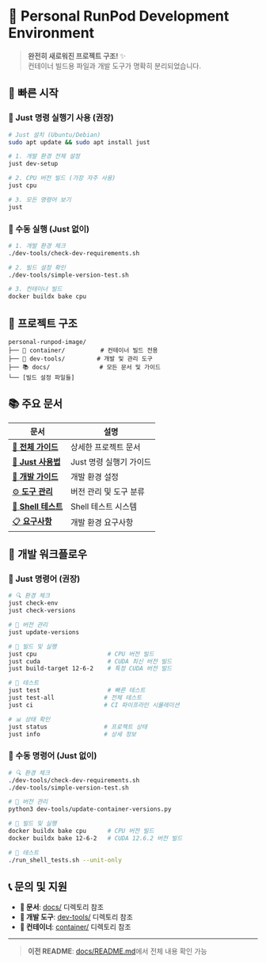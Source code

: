 # 🐳 Personal RunPod Development Environment

> **완전히 새로워진 프로젝트 구조!** ✨  
> 컨테이너 빌드용 파일과 개발 도구가 명확히 분리되었습니다.

## 🎯 빠른 시작

### 🚀 Just 명령 실행기 사용 (권장)
```bash
# Just 설치 (Ubuntu/Debian)
sudo apt update && sudo apt install just

# 1. 개발 환경 전체 설정
just dev-setup

# 2. CPU 버전 빌드 (가장 자주 사용)
just cpu

# 3. 모든 명령어 보기
just
```

### 🔧 수동 실행 (Just 없이)
```bash
# 1. 개발 환경 체크
./dev-tools/check-dev-requirements.sh

# 2. 빌드 설정 확인
./dev-tools/simple-version-test.sh

# 3. 컨테이너 빌드
docker buildx bake cpu
```

## 📁 프로젝트 구조

```
personal-runpod-image/
├── 🐳 container/          # 컨테이너 빌드 전용
├── 🔧 dev-tools/         # 개발 및 관리 도구  
├── 📚 docs/              # 모든 문서 및 가이드
└── [빌드 설정 파일들]
```

## 📚 주요 문서

| 문서 | 설명 |
|------|------|
| [📖 **전체 가이드**](docs/README.md) | 상세한 프로젝트 문서 |
| [🚀 **Just 사용법**](docs/guides/just-usage.md) | Just 명령 실행기 가이드 |
| [🔧 **개발 가이드**](docs/guides/development.md) | 개발 환경 설정 |
| [⚙️ **도구 관리**](docs/guides/tool-management.md) | 버전 관리 및 도구 분류 |
| [🧪 **Shell 테스트**](docs/shell-testing.md) | Shell 테스트 시스템 |
| [📋 **요구사항**](docs/guides/dev-requirements.md) | 개발 환경 요구사항 |

## 🚀 개발 워크플로우

### 🎯 Just 명령어 (권장)
```bash
# 🔍 환경 체크
just check-env
just check-versions

# 🔧 버전 관리
just update-versions

# 🐳 빌드 및 실행
just cpu                    # CPU 버전 빌드
just cuda                   # CUDA 최신 버전 빌드
just build-target 12-6-2    # 특정 CUDA 버전 빌드

# 🧪 테스트
just test                   # 빠른 테스트
just test-all              # 전체 테스트
just ci                    # CI 파이프라인 시뮬레이션

# 📊 상태 확인
just status                # 프로젝트 상태
just info                  # 상세 정보
```

### 🔧 수동 명령어 (Just 없이)
```bash
# 🔍 환경 체크
./dev-tools/check-dev-requirements.sh
./dev-tools/simple-version-test.sh

# 🔧 버전 관리
python3 dev-tools/update-container-versions.py

# 🐳 빌드 및 실행
docker buildx bake cpu      # CPU 버전 빌드
docker buildx bake 12-6-2   # CUDA 12.6.2 버전 빌드

# 🧪 테스트
./run_shell_tests.sh --unit-only
```

## 📞 문의 및 지원

- **📖 문서**: [docs/](docs/) 디렉토리 참조
- **🔧 개발 도구**: [dev-tools/](dev-tools/) 디렉토리 참조
- **🐳 컨테이너**: [container/](container/) 디렉토리 참조

---

> **이전 README**: [docs/README.md](docs/README.md)에서 전체 내용 확인 가능 